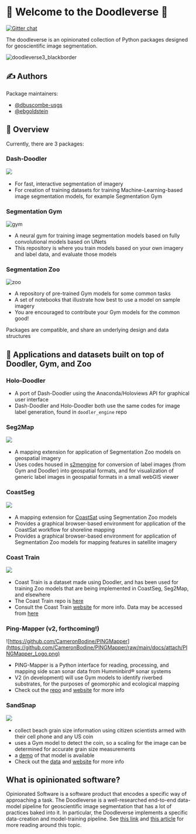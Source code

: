 # :space_invader: Welcome to the Doodleverse :space_invader:

[![Gitter chat](https://badges.gitter.im/Doodleverse.png)](https://gitter.im/doodleverse)

The doodleverse is an opinionated collection of Python packages designed for geoscientific image segmentation.  

<!-- ![](https://user-images.githubusercontent.com/3596509/153691058-fd1d0af0-03ba-49fe-9dbe-1007f700e006.png) -->

![doodleverse3_blackborder](https://user-images.githubusercontent.com/3596509/153729377-e16d0679-ca0d-4d0d-a9f9-90306ba2f871.png)

## ✍️ Authors

Package maintainers:
* [@dbuscombe-usgs](https://github.com/dbuscombe-usgs) 
* [@ebgoldstein](https://github.com/ebgoldstein)

## 🌟 Overview
Currently, there are 3 packages:

### Dash-Doodler
![](https://github.com/Doodleverse/dash_doodler/blob/main/doodler-logo.png)

  * For fast, interactive segmentation of imagery
  * For creation of training datasets for training Machine-Learning-based image segmentation models, for example Segmentation Gym

### Segmentation Gym
<!-- ![zoo](https://user-images.githubusercontent.com/3596509/153691733-1fe98e37-5379-4122-8d02-adbcb0ab0db3.png) -->
![gym](https://user-images.githubusercontent.com/3596509/153696396-0b3148c5-77e4-48b2-b3ce-fd9038ba21ab.png)

  * A neural gym for training image segmentation models based on fully convolutional models based on UNets
  * This repository is where you train models based on your own imagery and label data, and evaluate those models

### Segmentation Zoo
![zoo](https://user-images.githubusercontent.com/3596509/153691807-1da4d3ba-377b-40af-9891-c469cc6390c1.png)

  * A repository of pre-trained Gym models for some common tasks
  * A set of notebooks that illustrate how best to use a model on sample imagery
  * You are encouraged to contribute your Gym models for the common good!

Packages are compatible, and share an underlying design and data structures


## 💨 Applications and datasets built on top of Doodler, Gym, and Zoo

### Holo-Doodler

  * A port of Dash-Doodler using the Anaconda/Holoviews API for graphical user interface
  * Dash-Doodler and Holo-Doodler both use the same codes for image label generation, found in `doodler_engine` repo

### Seg2Map
![](https://user-images.githubusercontent.com/3596509/194389595-82ade668-daf0-4d24-b1a0-6ecf897f40fe.gif)

  * A mapping extension for application of Segmentation Zoo models on geospatial imagery
  * Uses codes housed in [s2mengine](https://github.com/Doodleverse/s2m_engine) for conversion of label images (from Gym and Doodler) into geospatial formats, and for visualization of generic label images in geospatial formats in a small webGIS viewer

### CoastSeg
![](https://user-images.githubusercontent.com/61564689/212394936-263ec9fc-fb82-45b8-bc79-bc57dafdae73.gif)

  * A mapping extension for [CoastSat](https://github.com/kvos/CoastSat) using Segmentation Zoo models
  * Provides a graphical browser-based environment for application of the CoastSat workflow for shoreline mapping
  * Provides a graphical browser-based environment for application of Segmentation Zoo models for mapping features in satellite imagery

### Coast Train
![](https://github.com/CoastTrain/CoastTrain/raw/main/website/static/img/Coast_train_fig1.jpg)

  * Coast Train is a dataset made using Doodler, and has been used for training Zoo models that are being implemented in CoastSeg, Seg2Map, and elsewhere
  * The Coast Train repo is [here](https://github.com/CoastTrain/CoastTrain)
  * Consult the Coast Train [website](https://coasttrain.github.io/CoastTrain/) for more info. Data may be accessed from [here](https://coasttrain.github.io/CoastTrain/docs/Version%201:%20March%202022/data)

### Ping-Mapper (v2, forthcoming!)
![https://github.com/CameronBodine/PINGMapper](https://github.com/CameronBodine/PINGMapper/raw/main/docs/attach/PINGMapper_Logo.png)
* PING-Mapper is a Python interface for reading, processing, and mapping side scan sonar data from Humminbird® sonar systems
* V2 (in development) will use Gym models to identify riverbed substrates, for the purposes of geomorphic and ecological mapping
* Check out the [repo](https://github.com/CameronBodine/PINGMapper) and [website](https://cameronbodine.github.io/PINGMapper/) for more info

### SandSnap
![](https://cirp.usace.army.mil/workunits/files/CitizenScience/SandsnapFinal.png)
* collect beach grain size information using citizen scientists armed with their cell phone and any US coin
* uses a Gym model to detect the coin, so a scaling for the image can be determined for accurate grain size measurements 
* a [demo](https://huggingface.co/spaces/dbuscombe/SandSnap_CoinDetect) of that model is available
* Check out the [data](https://sandsnap-erdcchl.hub.arcgis.com/) and [website](https://sandsnap-erdcchl.hub.arcgis.com/) for more info


## What is opinionated software?

Opinionated Software is a software product that encodes a specific way of approaching a task. The Doodleverse is a well-researched end-to-end data-model pipeline for geoscientific image segmentation that has a lot of practices baked into it. In particular, the Doodleverse implements a specific data-creation and model-training pipeline. See [this link](https://medium.com/@stueccles/the-rise-of-opinionated-software-ca1ba0140d5b#.etoe6fbd2) and [this article](https://peerj.com/preprints/3210/) for more reading around this topic.






